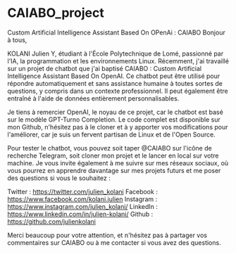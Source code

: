 # CAIABO_project
Custom Artificial Intelligence Assistant Based On OPenAi : CAIABO
Bonjour à tous,

KOLANI Julien Y, étudiant à l'École Polytechnique de Lomé, passionné par l'IA, la programmation et les environnements Linux. Récemment, j'ai travaillé sur un projet de chatbot que j'ai baptisé CAIABO : Custom Artificial Intelligence Assistant Based On OpenAI. Ce chatbot peut être utilisé pour répondre automatiquement et sans assistance humaine à toutes sortes de questions, y compris dans un contexte professionnel. Il peut également être entraîné à l'aide de données entièrement personnalisables.

Je tiens à remercier OpenAI, le noyau de ce projet, car le chatbot est basé sur le modèle GPT-Turno Completion. Le code complet est disponible sur mon Github, n'hésitez pas à le cloner et à y apporter vos modifications pour l'améliorer, car je suis un fervent partisan de Linux et de l'Open Source.

Pour tester le chatbot, vous pouvez soit taper @CAIABO sur l'icône de recherche Telegram, soit cloner mon projet et le lancer en local sur votre machine. Je vous invite également à me suivre sur mes réseaux sociaux, où vous pourrez en apprendre davantage sur mes projets futurs et me poser des questions si vous le souhaitez :

Twitter : https://twitter.com/julien_kolani
Facebook : https://www.facebook.com/kolani.julien
Instagram : https://www.instagram.com/julien_kolani/
LinkedIn : https://www.linkedin.com/in/julien-kolani/
Github : https://github.com/julienkolani

Merci beaucoup pour votre attention, et n'hésitez pas à partager vos commentaires sur CAIABO ou à me contacter si vous avez des questions.
